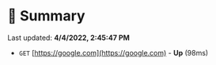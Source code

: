 # 📖 Summary
Last updated: **4/4/2022, 2:45:47 PM**

- `GET` [https://google.com](https://google.com) - **Up** (98ms)
